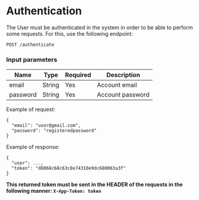 # Authentication

The User must be authenticated in the system in order to be able to perform some requests. For this, use the following endpoint:

`POST /authenticate`

### Input parameters

| Name     | Type   | Required    | Description       |
|----------|--------|-------------|-------------------|
| email    | String | Yes         | Account email     |
| password | String | Yes         | Account password  |


Example of request:

    {
      "email": "user@gmail.com",
      "password": "registeredpassword"
    }

Example of response:

    {
      "user": ...,
      "token": "d8068c68c63c8e74310e9dc680063a3f"
    }

**This returned token must be sent in the HEADER of the requests in the following manner: `X-App-Token: token`**
